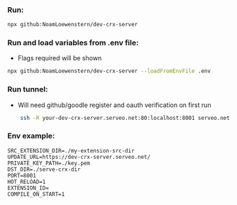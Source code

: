 ### Run:

```bash
npx github:NoamLoewenstern/dev-crx-server
```

### Run and load variables from .env file:

- Flags required will be shown

```bash
npx github:NoamLoewenstern/dev-crx-server --loadFromEnvFile .env
```

### Run tunnel:

- Will need github/goodle register and oauth verification on first run

```bash
    ssh -R your-dev-crx-server.serveo.net:80:localhost:8001 serveo.net
```

### Env example:

```.env
SRC_EXTENSION_DIR=./my-extension-src-dir
UPDATE_URL=https://dev-crx-server.serveo.net/
PRIVATE_KEY_PATH=./key.pem
DST_DIR=./serve-crx-dir
PORT=8001
HOT_RELOAD=1
EXTENSION_ID=
COMPILE_ON_START=1
```
